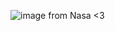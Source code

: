 <!--response = requests.get("https://api.nasa.gov/planetary/apod?api_key=IcJtHeyl4r2aLcbUcoNzA5zfZCM3tgu5dl54a05b")
print(response.url)-->

![image from Nasa <3](https://apod.nasa.gov/apod/image/2204/NGC3628-crop.jpg)

